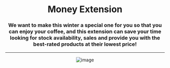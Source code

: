<div align="center">
  
# Money Extension
  
  ### We want to make this winter a special one for you so that you can enjoy your coffee, and this extension can save your time looking for stock availability, sales and provide you with the best-rated products at their lowest price!
  ______________
  
![image](https://user-images.githubusercontent.com/91167955/150896681-f5a01db4-478f-48f6-9493-1ccdfeae6efd.png)
  
  </div>

